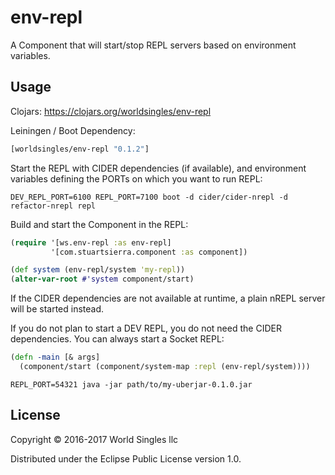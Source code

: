 # env-repl

A Component that will start/stop REPL servers based on environment variables.

## Usage

Clojars: https://clojars.org/worldsingles/env-repl

Leiningen / Boot Dependency:

``` clojure
[worldsingles/env-repl "0.1.2"]
```

Start the REPL with CIDER dependencies (if available), and environment variables defining the PORTs on which you want to run REPL:

``` shell
DEV_REPL_PORT=6100 REPL_PORT=7100 boot -d cider/cider-nrepl -d refactor-nrepl repl
```

Build and start the Component in the REPL:

``` clojure
(require '[ws.env-repl :as env-repl]
         '[com.stuartsierra.component :as component])

(def system (env-repl/system 'my-repl))
(alter-var-root #'system component/start)
```

If the CIDER dependencies are not available at runtime, a plain nREPL server will be started instead.


If you do not plan to start a DEV REPL, you do not need the CIDER dependencies. You can always start a Socket REPL:

``` clojure
(defn -main [& args]
  (component/start (component/system-map :repl (env-repl/system))))
```

``` shell
REPL_PORT=54321 java -jar path/to/my-uberjar-0.1.0.jar
```

## License

Copyright © 2016-2017 World Singles llc

Distributed under the Eclipse Public License version 1.0.
